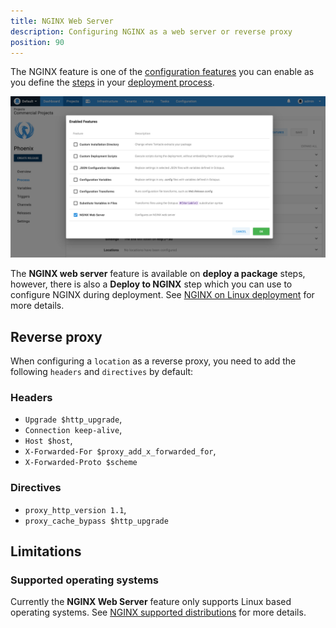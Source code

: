 ```yaml
---
title: NGINX Web Server
description: Configuring NGINX as a web server or reverse proxy
position: 90
---
```


The NGINX feature is one of the [configuration features](/docs/deployment-process/configuration-features/index.md) you can enable as you define the [steps](/docs/deployment-process/steps/index.md) in your [deployment process](/docs/deployment-process/index.md).

![NGINX Web Server screenshot](images/nginx-web-server.png)

The **NGINX web server** feature is available on **deploy a package** steps, however, there is also a **Deploy to NGINX** step which you can use to configure NGINX during deployment. See [NGINX on Linux deployment](/docs/deployment-examples/nginx-on-linux-deployments/index.md) for more details.

## Reverse proxy

When configuring a `location` as a reverse proxy, you need to add the following `headers` and `directives` by default:

### Headers
- `Upgrade $http_upgrade`,
- `Connection keep-alive`,
- `Host $host`,
- `X-Forwarded-For $proxy_add_x_forwarded_for`,
- `X-Forwarded-Proto $scheme`

### Directives
- `proxy_http_version 1.1`,
- `proxy_cache_bypass $http_upgrade`

## Limitations

### Supported operating systems

Currently the **NGINX Web Server** feature only supports Linux based operating systems. See [NGINX supported distributions](https://docs.nginx.com/nginx/technical-specs/#supported-distributions) for more details.
